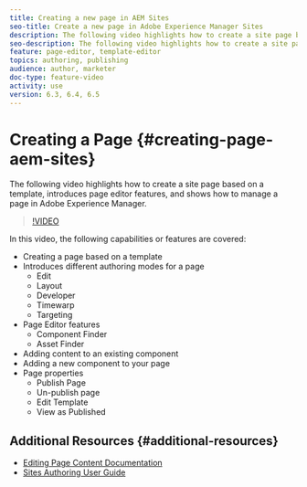 ```yaml
---
title: Creating a new page in AEM Sites
seo-title: Create a new page in Adobe Experience Manager Sites
description: The following video highlights how to create a site page based on a template, introduces page editor features, and shows how to manage a page in Adobe Experience Manager.
seo-description: The following video highlights how to create a site page based on a template, introduces page editor features, and shows how to manage a page in Adobe Experience Manager.
feature: page-editor, template-editor
topics: authoring, publishing
audience: author, marketer
doc-type: feature-video
activity: use
version: 6.3, 6.4, 6.5
---
```


# Creating a Page {#creating-page-aem-sites}

The following video highlights how to create a site page based on a template, introduces page editor features, and shows how to manage a page in Adobe Experience Manager.

>[!VIDEO](https://video.tv.adobe.com/v/28692/?quality=12)

In this video, the following capabilities or features are covered:

* Creating a page based on a template
* Introduces different authoring modes for a page
  * Edit
  * Layout
  * Developer
  * Timewarp
  * Targeting
* Page Editor features
  * Component Finder
  * Asset Finder
* Adding content to an existing component
* Adding a new component to your page
* Page properties
  * Publish Page
  * Un-publish page
  * Edit Template
  * View as Published

## Additional Resources {#additional-resources}

* [Editing Page Content Documentation](https://helpx.adobe.com/experience-manager/6-5/sites/authoring/using/editing-content.html)
* [Sites Authoring User Guide](https://helpx.adobe.com/experience-manager/6-5/sites/authoring/user-guide.html?topic=/experience-manager/6-5/sites/authoring/morehelp/page-authoring.ug.js)
